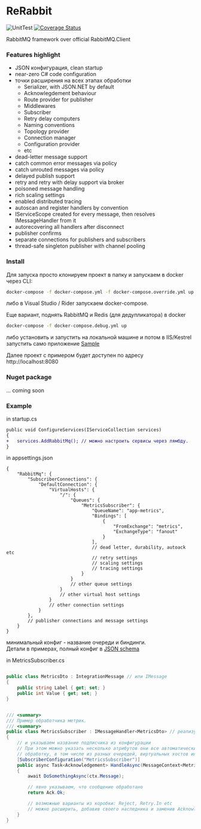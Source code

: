 # ReRabbit

![UnitTest](https://github.com/mt89vein/ReRabbit/workflows/UnitTest/badge.svg?event=push&maxAge=600)
[![Coverage Status](https://coveralls.io/repos/github/mt89vein/ReRabbit/badge.svg?branch=master&maxAge=600)](https://coveralls.io/github/mt89vein/ReRabbit?branch=master)

RabbitMQ framework over official RabbitMQ.Client

### Features highlight

-   JSON конфигурация, clean startup
-   near-zero C# code configuration
-   точки расширения на всех этапах обработки
    -   Serializer, with JSON.NET by default
    -   Acknowlegdement behaviour
    -   Route provider for publisher
    -   Middlewares
    -   Subscriber
    -   Retry delay computers
    -   Naming conventions
    -   Topology provider
    -   Connection manager
    -   Configuration provider
    -   etc
-   dead-letter message support
-   catch common error messages via policy
-   catch unrouted messages via policy
-   delayed publish support
-   retry and retry with delay support via broker
-   poisoned message handling
-   rich scaling settings
-   enabled distributed tracing
-   autoscan and register handlers by convention
-   IServiceScope created for every message, then resolves IMessageHandler from it 
-   autorecovering all handlers after disconnect
-   publisher confirms
-   separate connections for publishers and subscribers
-   thread-safe singleton publisher with channel pooling

### Install

Для запуска просто клонируем проект в папку и запускаем в docker через CLI:

```bash
docker-compose -f docker-compose.yml -f docker-compose.override.yml up
```

либо в Visual Studio / Rider запускаем docker-compose.

Еще вариант, поднять RabbitMQ и Redis (для дедупликатора) в docker

```bash
docker-compose -f docker-compose.debug.yml up
```

либо установить и запустить на локальной машине и потом в IIS/Kestrel запустить само приложение [Sample](https://github.com/mt89vein/ReRabbit/tree/master/Sample)

Далее проект с примером будет доступен по адресу http://localhost:8080

### Nuget package

... coming soon

### Example

in startup.cs

```diff
public void ConfigureServices(IServiceCollection services)
{
+   services.AddRabbitMq(); // можно настроить сервисы через лямбду.
}
```

in appsettings.json 

```jsonc
{
    "RabbitMq": {
        "SubscriberConnections": {
            "DefaultConnection": {
                "VirtualHosts": {
                    "/": {
                        "Queues": {
                            "MetricsSubscriber": {
                                "QueueName": "app-metrics",
                                "Bindings": [
                                    {
                                        "FromExchange": "metrics",
                                        "ExchangeType": "fanout"
                                    }
                                ],
                                // dead letter, durability, autoack etc
                                // retry settings
                                // scaling settings
                                // tracing settings
                            }
                        }
                        // other queue settings
                    }
                    // other virtual host settings 
                }
                // other connection settings
            }
        },
        // publisher connections and message settings
    }
}
```
минимальный конфиг - название очереди и биндинги.  
Детали в примерах, полный конфиг в [JSON schema](https://github.com/mt89vein/ReRabbit/tree/master/Sample/SampleWebApplication/JsonSchemas)

in MetricsSubscriber.cs

```cs

public class MetricsDto : IntegrationMessage // или IMessage
{
    public string Label { get; set; }
    public int Value { get; set; }
}


/// <summary>
/// Пример обработчика метрик.
/// <summary>
public class MetricsSubscriber : IMessageHandler<MetricsDto> // реализуем интерфейс
{
    // и указываем название подписчика из конфигурации
    // При этом можно указать несколько атрибутов они все автоматически начнут
    // обработку, в том числе из разных очередей, виртуальных хостов или даже инстансов RabbitMQ.
    [SubscriberConfiguration("MetricsSubscriber")]
    public async Task<Acknowledgement> HandleAsync(MessageContext<MetricsDto> ctx)
    {
        await DoSomethingAsync(ctx.Message);

        // явно указываем, что сообщение обработано
        return Ack.Ok;

        // возможные варианты из коробки: Reject, Retry.In etc
        // можно расширить, добавив своего наследника и заменив AcknowledgementBehaviour
    }
}
```

